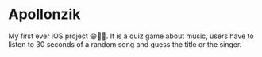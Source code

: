 # Apollonzik
My first ever iOS project 😁✌🏾. It is a quiz game about music, users have to listen to 30 seconds of a random song and guess the title or the singer. 
